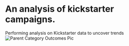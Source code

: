 # An analysis of kickstarter campaigns.
Performing analysis on Kickstarter data to uncover trends
![Parent Category Outcomes Pic](https://user-images.githubusercontent.com/85534475/121813739-0b4e2080-cc33-11eb-9be8-020461755c3e.png)
